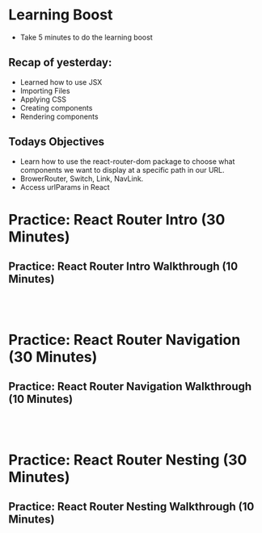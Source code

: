 # Learning Boost
 - Take 5 minutes to do the learning boost

## Recap of yesterday:

- Learned how to use JSX
- Importing Files
- Applying CSS
- Creating components
- Rendering components

## Todays Objectives

- Learn how to use the react-router-dom package to choose what components we want to display at a specific path in our URL.
- BrowerRouter, Switch, Link, NavLink.
- Access urlParams in React

# Practice: React Router Intro (30 Minutes)

## Practice: React Router Intro Walkthrough (10 Minutes)
</br>
</br>

# Practice: React Router Navigation (30 Minutes)

## Practice: React Router Navigation Walkthrough (10 Minutes)
</br>
</br>

# Practice: React Router Nesting (30 Minutes)

## Practice: React Router Nesting Walkthrough (10 Minutes)
